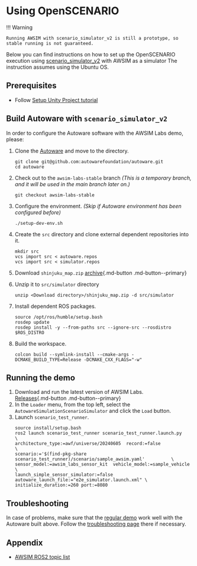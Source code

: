 # Using OpenSCENARIO
!!! Warning

    Running AWSIM with scenario_simulator_v2 is still a prototype, so stable running is not guaranteed.

Below you can find instructions on how to set up the OpenSCENARIO execution using [scenario_simulator_v2](https://github.com/tier4/scenario_simulator_v2) with AWSIM as a simulator
The instruction assumes using the Ubuntu OS.

## Prerequisites
- Follow [Setup Unity Project tutorial](../SetupUnityProject/index.md)

## Build Autoware with `scenario_simulator_v2`

In order to configure the Autoware software with the AWSIM Labs demo, please:

1. Clone the [Autoware](https://github.com/autowarefoundation/autoware.git) and move to the directory.
   ```
   git clone git@github.com:autowarefoundation/autoware.git
   cd autoware
   ```
2. Check out to the `awsim-labs-stable` branch _(This is a temporary branch, and it will be used in the main branch later on.)_
   ```
   git checkout awsim-labs-stable
   ```
3. Configure the environment. _(Skip if Autoware environment has been configured before)_
   ```
   ./setup-dev-env.sh
   ```
4. Create the `src` directory and clone external dependent repositories into it.
   ```
   mkdir src
   vcs import src < autoware.repos
   vcs import src < simulator.repos
   ```
5. Download `shinjuku_map.zip`
[archive](https://github.com/tier4/AWSIM/releases/download/v1.2.0/shinjuku_map.zip){.md-button .md-button--primary}

6. Unzip it to `src/simulator` directory
   ```
   unzip <Download directory>/shinjuku_map.zip -d src/simulator
   ```
7. Install dependent ROS packages.
   ```
   source /opt/ros/humble/setup.bash
   rosdep update
   rosdep install -y --from-paths src --ignore-src --rosdistro $ROS_DISTRO
   ```
8. Build the workspace.
   ```
   colcon build --symlink-install --cmake-args -DCMAKE_BUILD_TYPE=Release -DCMAKE_CXX_FLAGS="-w"
   ```

## Running the demo

1. Download and run the latest version of AWSIM Labs.  
[Releases](https://github.com/autowarefoundation/AWSIM-Labs/releases){.md-button .md-button--primary}  
2. In the `Loader` menu, from the top left, select the `AutowareSimulationScenarioSimulator` and click the `Load` button.
3. Launch `scenario_test_runner`.
   ```
   source install/setup.bash
   ros2 launch scenario_test_runner scenario_test_runner.launch.py                        \
   architecture_type:=awf/universe/20240605  record:=false                                \
   scenario:='$(find-pkg-share scenario_test_runner)/scenario/sample_awsim.yaml'          \
   sensor_model:=awsim_labs_sensor_kit  vehicle_model:=sample_vehicle                     \
   launch_simple_sensor_simulator:=false autoware_launch_file:="e2e_simulator.launch.xml" \
   initialize_duration:=260 port:=8080
   ```

## Troubleshooting

In case of problems, make sure that the [regular demo](https://autowarefoundation.github.io/AWSIM-Labs/main/GettingStarted/QuickStartDemo/) work well with the Autoware built above. Follow the [troubleshooting page](https://autowarefoundation.github.io/AWSIM-Labs/main/DeveloperGuide/TroubleShooting/) there if necessary.

## Appendix
- [AWSIM ROS2 topic list](../../Components/ROS2/ROS2TopicList/index.md)
